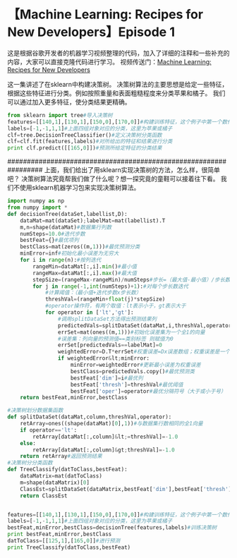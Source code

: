 # 【Machine Learning: Recipes for New Developers】Episode 1

这是根据谷歌开发者的机器学习视频整理的代码，加入了详细的注释和一些补充的内容，大家可以直接克隆代码进行学习。
视频传送门：[Machine Learning: Recipes for New Developers](https://developers.googleblog.com/2016/03/introducing-new-developer-show-machine.html)




这一集讲述了在sklearn中构建决策树。
决策树算法的主要思想是给定一些特征，根据这些特征进行分类。例如按照重量和表面粗糙程度来分类苹果和橘子。
我们可以通过加入更多特征，使分类结果更精确。




```python
from sklearn import tree#导入决策树
features=[[140,1],[130,1],[150,0],[170,0]]#构建训练特征，这个例子中第一个数代表重量，第二个数代表光滑还是毛糙
labels=[-1,-1,1,1]#上面四组对象对应的分类，这里为苹果或橘子
clf=tree.DecisionTreeClassifier()#定义决策树分类函数
clf=clf.fit(features,labels)#对所给出的特征和结果进行分类
print clf.predict([[165,0]])#预测所给定特征的分类结果
```


#################################################################
上面，我们给出了用sklearn实现决策树的方法，怎么样，很简单吧？
决策树算法究竟帮我们做了什么呢？想一探究竟的童鞋可以接着往下看。
我们不使用sklearn机器学习包来实现决策树算法。

```python
import numpy as np
from numpy import *
def decisionTree(dataSet,labellist,D):
    dataMat=mat(dataSet);labelMat=mat(labellist).T
    m,n=shape(dataMat)#数据集行列数
    numSteps=10.0#迭代步数
    bestFeat={}#最优项列
    bestClass=mat(zeros((m,1)))#最优预测分类
    minError=inf#初始化最小误差为无穷大
    for i in range(n):#按列迭代
        rangeMin=dataMat[:,i].min()#最小值
        rangeMax=dataMat[:,i].max()#最大值
        stepSize=(rangeMax-rangeMin)/numSteps#步长=（最大值-最小值）/步长数
        for j in range(-1,int(numSteps)+1):#对每个步长数迭代
            #计算阈值：（最小值+迭代步数x步长数）
            threshVal=(rangeMin+float(j)*stepSize)
            #operator操作符，有两个取值：lt表示小于，gt表示大于
            for operator in ['lt','gt']:
                #调用splitDataSet方法得出预测结果列
                predictedVals=splitDataSet(dataMat,i,threshVal,operator)
                errSet=mat(ones((m,1)))#初始化误差集为一个全1的向量
                #误差集：列向量的预测值==类别标签 则赋值为0
                errSet[predictedVals==labelMat]=0
                weightedError=D.T*errSet#权重误差=Dx误差数组；权重误差是一个标量
                if weightedError&lt;minError:
                    minError=weightedError#更新最小误差为权重误差
                    bestClass=predictedVals.copy()#最优预测类
                    bestFeat['dim']=i#最优列
                    bestFeat['thresh']=threshVal#最优阈值
                    bestFeat['oper']=operator#最优分隔符号（大于或小于号）
    return bestFeat,minError,bestClass

#决策树划分数据集函数
def splitDataSet(dataMat,column,threshVal,operator):
    retArray=ones((shape(dataMat)[0],1))#与数据集行数相同的全1向量
    if operator=='lt':
        retArray[dataMat[:,column]&lt;=threshVal]=-1.0
    else:
        retArray[dataMat[:,column]&gt;threshVal]=-1.0
    return retArray#返回预测结果
#决策树分分类函数
def TreeClassify(datToClass,bestFeat):
    dataMatrix=mat(datToClass)
    m=shape(dataMatrix)[0]
    ClassEst=splitDataSet(dataMatrix,bestFeat['dim'],bestFeat['thresh'],bestFeat['oper'])
    return ClassEst


features=[[140,1],[130,1],[150,0],[170,0]]#构建训练特征，这个例子中第一个数代表重量，第二个数代表光滑还是毛糙
labels=[-1,-1,1,1]#上面四组对象对应的分类，这里为苹果或橘子
bestFeat,minError,bestClass=decisionTree(features,labels)#训练决策树
print bestFeat,minError,bestClass
datToClass=[[125,1],[165,0]]#进行预测
print TreeClassify(datToClass,bestFeat)
```
